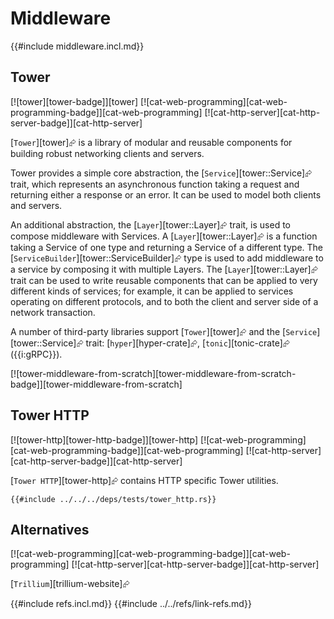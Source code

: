 # Middleware

{{#include middleware.incl.md}}

## Tower

[![tower][tower-badge]][tower]  [![cat-web-programming][cat-web-programming-badge]][cat-web-programming]  [![cat-http-server][cat-http-server-badge]][cat-http-server]

[`Tower`][tower]⮳ is a library of modular and reusable components for building robust networking clients and servers.

Tower provides a simple core abstraction, the [`Service`][tower::Service]⮳ trait, which represents an asynchronous function taking a request and returning either a response or an error. It can be used to model both clients and servers.

An additional abstraction, the [`Layer`][tower::Layer]⮳ trait, is used to compose middleware with Services. A [`Layer`][tower::Layer]⮳ is a function taking a Service of one type and returning a Service of a different type. The [`ServiceBuilder`][tower::ServiceBuilder]⮳ type is used to add middleware to a service by composing it with multiple Layers. The [`Layer`][tower::Layer]⮳ trait can be used to write reusable components that can be applied to very different kinds of services; for example, it can be applied to services operating on different protocols, and to both the client and server side of a network transaction.

A number of third-party libraries support [`Tower`][tower]⮳ and the [`Service`][tower::Service]⮳ trait: [`hyper`][hyper-crate]⮳, [`tonic`][tonic-crate]⮳ ({{i:gRPC}}).

[![tower-middleware-from-scratch][tower-middleware-from-scratch-badge]][tower-middleware-from-scratch]

## Tower HTTP

[![tower-http][tower-http-badge]][tower-http]  [![cat-web-programming][cat-web-programming-badge]][cat-web-programming]  [![cat-http-server][cat-http-server-badge]][cat-http-server]

[`Tower HTTP`][tower-http]⮳ contains HTTP specific Tower utilities.

```rust,noplayground,ignore
{{#include ../../../deps/tests/tower_http.rs}}
```

## Alternatives

[![cat-web-programming][cat-web-programming-badge]][cat-web-programming]  [![cat-http-server][cat-http-server-badge]][cat-http-server]

[`Trillium`][trillium-website]⮳

{{#include refs.incl.md}}
{{#include ../../refs/link-refs.md}}
